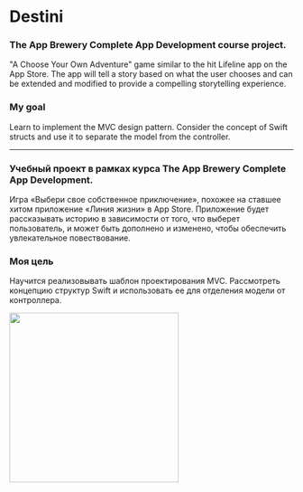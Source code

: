 # Destini

### The App Brewery Complete App Development course project.

"A Choose Your Own Adventure" game similar to the hit Lifeline app on the App Store. The app will tell a story based on what the user chooses and can be extended and modified to provide a compelling storytelling experience.

### My goal

Learn to implement the MVC design pattern. Consider the concept of Swift structs and use it to separate the model from the controller.

--------------------------------------------------------------

### Учебный проект в рамках курса The App Brewery Complete App Development.

Игра «Выбери свое собственное приключение», похожее на ставшее хитом приложение «Линия жизни» в App Store. Приложение будет рассказывать историю в зависимости от того, что выберет пользователь, и может быть дополнено и изменено, чтобы обеспечить увлекательное повествование.

### Моя цель

Научится реализовывать шаблон проектирования MVC. Рассмотреть концепцию структур Swift и использовать ее для отделения модели от контроллера.

<img src="https://user-images.githubusercontent.com/64682381/150465505-fd25784d-dd96-44b7-871e-8eba741af88e.png" width="300">
